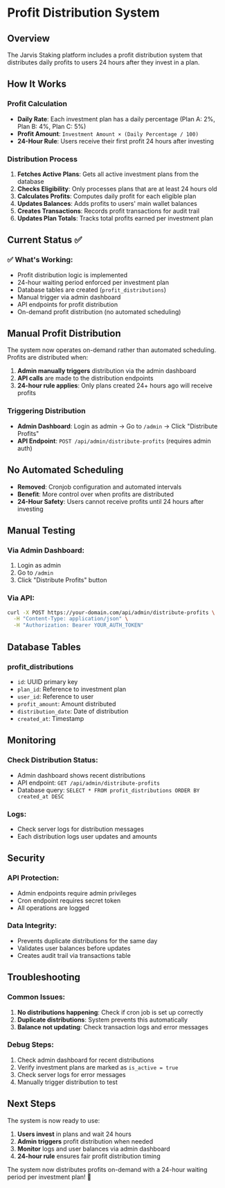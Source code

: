 # Profit Distribution System

## Overview
The Jarvis Staking platform includes a profit distribution system that distributes daily profits to users 24 hours after they invest in a plan.

## How It Works

### Profit Calculation
- **Daily Rate**: Each investment plan has a daily percentage (Plan A: 2%, Plan B: 4%, Plan C: 5%)
- **Profit Amount**: `Investment Amount × (Daily Percentage / 100)`
- **24-Hour Rule**: Users receive their first profit 24 hours after investing

### Distribution Process
1. **Fetches Active Plans**: Gets all active investment plans from the database
2. **Checks Eligibility**: Only processes plans that are at least 24 hours old
3. **Calculates Profits**: Computes daily profit for each eligible plan
4. **Updates Balances**: Adds profits to users' main wallet balances
5. **Creates Transactions**: Records profit transactions for audit trail
6. **Updates Plan Totals**: Tracks total profits earned per investment plan

## Current Status ✅

### ✅ What's Working:
- Profit distribution logic is implemented
- 24-hour waiting period enforced per investment plan
- Database tables are created (`profit_distributions`)
- Manual trigger via admin dashboard
- API endpoints for profit distribution
- On-demand profit distribution (no automated scheduling)

## Manual Profit Distribution

The system now operates on-demand rather than automated scheduling. Profits are distributed when:

1. **Admin manually triggers** distribution via the admin dashboard
2. **API calls** are made to the distribution endpoints
3. **24-hour rule applies**: Only plans created 24+ hours ago will receive profits

### Triggering Distribution
- **Admin Dashboard**: Login as admin → Go to `/admin` → Click "Distribute Profits"
- **API Endpoint**: `POST /api/admin/distribute-profits` (requires admin auth)

## No Automated Scheduling
- **Removed**: Cronjob configuration and automated intervals
- **Benefit**: More control over when profits are distributed
- **24-Hour Safety**: Users cannot receive profits until 24 hours after investing

## Manual Testing

### Via Admin Dashboard:
1. Login as admin
2. Go to `/admin`
3. Click "Distribute Profits" button

### Via API:
```bash
curl -X POST https://your-domain.com/api/admin/distribute-profits \
  -H "Content-Type: application/json" \
  -H "Authorization: Bearer YOUR_AUTH_TOKEN"
```

## Database Tables

### profit_distributions
- `id`: UUID primary key
- `plan_id`: Reference to investment plan
- `user_id`: Reference to user
- `profit_amount`: Amount distributed
- `distribution_date`: Date of distribution
- `created_at`: Timestamp

## Monitoring

### Check Distribution Status:
- Admin dashboard shows recent distributions
- API endpoint: `GET /api/admin/distribute-profits`
- Database query: `SELECT * FROM profit_distributions ORDER BY created_at DESC`

### Logs:
- Check server logs for distribution messages
- Each distribution logs user updates and amounts

## Security

### API Protection:
- Admin endpoints require admin privileges
- Cron endpoint requires secret token
- All operations are logged

### Data Integrity:
- Prevents duplicate distributions for the same day
- Validates user balances before updates
- Creates audit trail via transactions table

## Troubleshooting

### Common Issues:
1. **No distributions happening**: Check if cron job is set up correctly
2. **Duplicate distributions**: System prevents this automatically
3. **Balance not updating**: Check transaction logs and error messages

### Debug Steps:
1. Check admin dashboard for recent distributions
2. Verify investment plans are marked as `is_active = true`
3. Check server logs for error messages
4. Manually trigger distribution to test

## Next Steps

The system is now ready to use:
1. **Users invest** in plans and wait 24 hours
2. **Admin triggers** profit distribution when needed
3. **Monitor** logs and user balances via admin dashboard
4. **24-hour rule** ensures fair profit distribution timing

The system now distributes profits on-demand with a 24-hour waiting period per investment plan! 🚀
